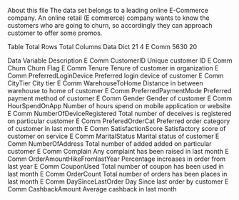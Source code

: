 About this file
The data set belongs to a leading online E-Commerce company. An online retail (E commerce) company wants to know the customers who are going to churn, so accordingly they can approach customer to offer some promos.

Table		Total Rows	Total Columns
Data Dict		21	4
E Comm			5630	20







Data Variable Description
E Comm CustomerID Unique customer ID
E Comm Churn Churn Flag
E Comm Tenure Tenure of customer in organization
E Comm PreferredLoginDevice Preferred login device of customer
E Comm CityTier City tier
E Comm WarehouseToHome Distance in between warehouse to home of customer
E Comm PreferredPaymentMode Preferred payment method of customer
E Comm Gender Gender of customer
E Comm HourSpendOnApp Number of hours spend on mobile application or website
E Comm NumberOfDeviceRegistered Total number of deceives is registered on particular customer
E Comm PreferedOrderCat Preferred order category of customer in last month
E Comm SatisfactionScore Satisfactory score of customer on service
E Comm MaritalStatus Marital status of customer
E Comm NumberOfAddress Total number of added added on particular customer
E Comm Complain Any complaint has been raised in last month
E Comm OrderAmountHikeFromlastYear Percentage increases in order from last year
E Comm CouponUsed Total number of coupon has been used in last month
E Comm OrderCount Total number of orders has been places in last month
E Comm DaySinceLastOrder Day Since last order by customer
E Comm CashbackAmount Average cashback in last month

